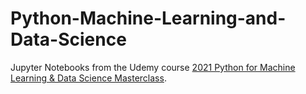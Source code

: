 # Python-Machine-Learning-and-Data-Science

Jupyter Notebooks from the Udemy course [2021 Python for Machine Learning & Data Science Masterclass](https://www.udemy.com/course/python-for-machine-learning-data-science-masterclass/).